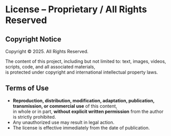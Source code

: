 # License – Proprietary / All Rights Reserved

## Copyright Notice

Copyright © 2025. All Rights Reserved.

The content of this project, including but not limited to: text, images, videos, scripts, code, and all associated materials,  
is protected under copyright and international intellectual property laws.

## Terms of Use

- **Reproduction, distribution, modification, adaptation, publication, transmission, or commercial use** of this content,  
  in whole or in part, **without explicit written permission** from the author is strictly prohibited.  
- Any unauthorized use may result in legal action.  
- The license is effective immediately from the date of publication.
